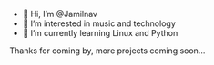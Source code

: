 - 👋 Hi, I’m @Jamilnav
- 👀 I’m interested in music and technology
- 🌱 I’m currently learning Linux and Python

Thanks for coming by, more projects coming soon...

<!---
Jamilnav/Jamilnav is a ✨ special ✨ repository because its `README.md` (this file) appears on your GitHub profile.
You can click the Preview link to take a look at your changes.
--->
